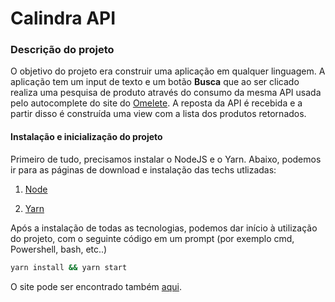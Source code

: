 # Calindra API

### Descrição do projeto

O objetivo do projeto era construir uma aplicação em qualquer linguagem. A aplicação tem um input de texto e um botão **Busca** que ao ser clicado realiza uma pesquisa de produto através do consumo da mesma API usada pelo autocomplete do site do [Omelete](https://store.omelete.com.br). A reposta da API é recebida e a partir disso é construída uma view com a lista dos produtos retornados.

#### Instalação e inicialização do projeto

Primeiro de tudo, precisamos instalar o NodeJS e o Yarn.
Abaixo, podemos ir para as páginas de download e instalação das techs utlizadas:

 1. [Node](https://nodejs.org/en/download/)

 2. [Yarn](https://classic.yarnpkg.com/en/docs/install#windows-stable)

Após a instalação de todas as tecnologias, podemos dar início à utilização do projeto, com o seguinte código em um prompt (por exemplo cmd, Powershell, bash, etc..)

```sh
yarn install && yarn start
```

O site pode ser encontrado também [aqui](calindrateste.netlify.app).
